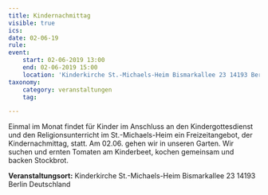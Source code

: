 ```yaml
---
title: Kindernachmittag
visible: true
ics: 
date: 02-06-19
rule: 
event:
	start: 02-06-2019 13:00
	end: 02-06-2019 15:00
	location: 'Kinderkirche St.-Michaels-Heim Bismarkallee 23 14193 Berlin Deutschland'
taxonomy:
	category: veranstaltungen
	tag: 

---
```

Einmal im Monat findet für Kinder im Anschluss an den Kindergottesdienst und den Religionsunterricht im St.-Michaels-Heim ein Freizeitangebot, der Kindernachmittag, statt. Am 02.06. gehen wir in unseren Garten. Wir suchen und ernten Tomaten am Kinderbeet, kochen gemeinsam und backen Stockbrot.


**Veranstaltungsort:** Kinderkirche St.-Michaels-Heim
Bismarkallee 23
14193 Berlin
Deutschland

